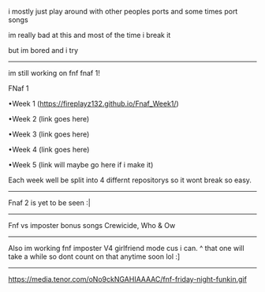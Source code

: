 i mostly just play around with other peoples ports and some times port songs

im really bad at this and most of the time i break it

but im bored and i try
_________________________________________________________________________________________________________________
im still working on fnf fnaf 1!

FNaf 1

•Week 1 (https://fireplayz132.github.io/Fnaf_Week1/)

•Week 2 (link goes here)

•Week 3 (link goes here)

•Week 4 (link goes here)

•Week 5 (link will maybe go here if i make it)

Each week well be split into 4 differnt repositorys so it wont break so easy.
_________________________________________________________________________________________________________________
Fnaf 2 is yet to be seen :|
_________________________________________________________________________________________________________________
Fnf vs imposter bonus songs Crewicide, Who & Ow
_________________________________________________________________________________________________________________
Also im working fnf imposter V4 girlfriend mode cus i can.
^
that one will take a while so dont count on that anytime soon lol :]
_________________________________________________________________________________________________________________
https://media.tenor.com/oNo9ckNGAHIAAAAC/fnf-friday-night-funkin.gif
